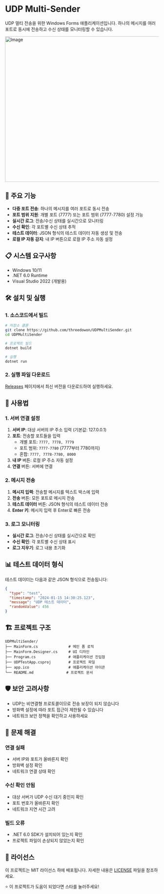 # UDP Multi-Sender

UDP 멀티 전송을 위한 Windows Forms 애플리케이션입니다. 하나의 메시지를 여러 포트로 동시에 전송하고 수신 상태를 모니터링할 수 있습니다.

<img width="795" height="477" alt="Image" src="https://github.com/user-attachments/assets/dd0474f3-a342-4c02-8140-d3d36af927ca" />


## 🚀 주요 기능

- **다중 포트 전송**: 하나의 메시지를 여러 포트로 동시 전송
- **포트 범위 지원**: 개별 포트 (7777) 또는 포트 범위 (7777-7780) 설정 가능
- **실시간 로그**: 전송/수신 상태를 실시간으로 모니터링
- **수신 확인**: 각 포트별 수신 상태 추적
- **테스트 데이터**: JSON 형식의 테스트 데이터 자동 생성 및 전송
- **로컬 IP 자동 감지**: 내 IP 버튼으로 로컬 IP 주소 자동 설정

## 📋 시스템 요구사항

- Windows 10/11
- .NET 6.0 Runtime
- Visual Studio 2022 (개발용)

## 🛠️ 설치 및 실행

### 1. 소스코드에서 빌드

```bash
# 저장소 클론
git clone https://github.com/threedowon/UDPMultiSender.git
cd UDPMultiSender

# 프로젝트 빌드
dotnet build

# 실행
dotnet run
```

### 2. 실행 파일 다운로드

[Releases](https://github.com/threedowon/UDPMultiSender/releases) 페이지에서 최신 버전을 다운로드하여 실행하세요.

## 📖 사용법

### 1. 서버 연결 설정

1. **서버 IP**: 대상 서버의 IP 주소 입력 (기본값: 127.0.0.1)
2. **포트**: 전송할 포트들을 입력
   - 개별 포트: `7777, 7778, 7779`
   - 포트 범위: `7777-7780` (7777부터 7780까지)
   - 혼합: `7777, 7778-7780, 8000`
3. **내 IP** 버튼: 로컬 IP 주소 자동 설정
4. **연결** 버튼: 서버에 연결

### 2. 메시지 전송

1. **메시지 입력**: 전송할 메시지를 텍스트 박스에 입력
2. **전송** 버튼: 모든 포트로 메시지 전송
3. **테스트 데이터** 버튼: JSON 형식의 테스트 데이터 전송
4. **Enter 키**: 메시지 입력 후 Enter로 빠른 전송

### 3. 로그 모니터링

- **실시간 로그**: 전송/수신 상태를 실시간으로 확인
- **수신 확인**: 각 포트별 수신 상태 표시
- **로그 지우기**: 로그 내용 초기화


## 📊 테스트 데이터 형식

테스트 데이터는 다음과 같은 JSON 형식으로 전송됩니다:

```json
{
  "type": "test",
  "timestamp": "2024-01-15 14:30:25.123",
  "message": "UDP 테스트 데이터",
  "randomValue": 456
}
```

## 🏗️ 프로젝트 구조

```
UDPMultiSender/
├── MainForm.cs              # 메인 폼 로직
├── MainForm.Designer.cs     # UI 디자인
├── Program.cs               # 애플리케이션 진입점
├── UDPTestApp.csproj        # 프로젝트 파일
├── app.ico                  # 애플리케이션 아이콘
└── README.md               # 프로젝트 문서
```

## 🛡️ 보안 고려사항

- UDP는 비연결형 프로토콜이므로 전송 보장이 되지 않습니다
- 방화벽 설정에 따라 포트 접근이 제한될 수 있습니다
- 네트워크 보안 정책을 확인하고 사용하세요

## 🐛 문제 해결

### 연결 실패
- 서버 IP와 포트가 올바른지 확인
- 방화벽 설정 확인
- 네트워크 연결 상태 확인

### 수신 확인 안됨
- 대상 서버가 UDP 수신 대기 중인지 확인
- 포트 번호가 올바른지 확인
- 네트워크 지연 시간 고려

### 빌드 오류
- .NET 6.0 SDK가 설치되어 있는지 확인
- 프로젝트 파일이 손상되지 않았는지 확인

## 📝 라이선스

이 프로젝트는 MIT 라이선스 하에 배포됩니다. 자세한 내용은 [LICENSE](LICENSE) 파일을 참조하세요.

⭐ 이 프로젝트가 도움이 되었다면 스타를 눌러주세요!
